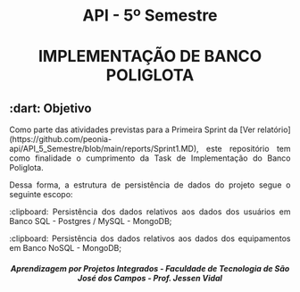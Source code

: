 <h1 align="center"> API - 5º Semestre</h1>

<h1 align="center"> IMPLEMENTAÇÃO DE BANCO POLIGLOTA</h1>

<h2> :dart: Objetivo</h2>

<p align="justify"> Como parte das atividades previstas para a Primeira Sprint da [Ver relatório](https://github.com/peonia-api/API_5_Semestre/blob/main/reports/Sprint1.MD), este repositório tem como finalidade o cumprimento da Task de Implementação do Banco Poliglota.</p>

<p align="justify"> Dessa forma, a estrutura de persistência de dados do projeto segue o seguinte escopo:</p>

<p align="justify"> :clipboard: Persistência dos dados relativos aos dados dos usuários em Banco SQL - Postgres / MySQL - MongoDB;</p>

<p align="justify"> :clipboard: Persistência dos dados relativos aos dados dos equipamentos em Banco NoSQL - MongoDB;</p>

<h5 align="center"> Aprendizagem por Projetos Integrados - Faculdade de Tecnologia de São José dos Campos - Prof. Jessen Vidal </h5>
